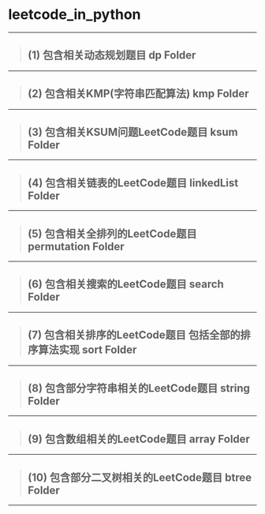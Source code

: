 # leetcode_in_python
***
>## (1) 包含相关动态规划题目 dp Folder
***
>## (2) 包含相关KMP(字符串匹配算法) kmp Folder
***
>## (3) 包含相关KSUM问题LeetCode题目 ksum Folder
***
>## (4) 包含相关链表的LeetCode题目 linkedList Folder
***
>## (5) 包含相关全排列的LeetCode题目 permutation Folder
***
>## (6) 包含相关搜索的LeetCode题目 search Folder
***
>## (7) 包含相关排序的LeetCode题目 包括全部的排序算法实现 sort Folder
***
>## (8) 包含部分字符串相关的LeetCode题目 string Folder
***
>## (9) 包含数组相关的LeetCode题目 array Folder
***
>## (10) 包含部分二叉树相关的LeetCode题目 btree Folder
***



